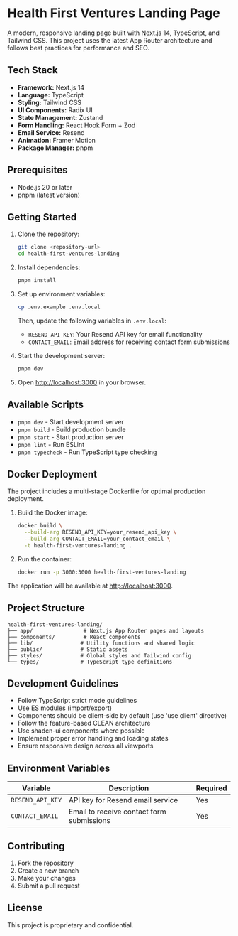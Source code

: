 # Health First Ventures Landing Page

A modern, responsive landing page built with Next.js 14, TypeScript, and Tailwind CSS. This project uses the latest App Router architecture and follows best practices for performance and SEO.

## Tech Stack

- **Framework:** Next.js 14
- **Language:** TypeScript
- **Styling:** Tailwind CSS
- **UI Components:** Radix UI
- **State Management:** Zustand
- **Form Handling:** React Hook Form + Zod
- **Email Service:** Resend
- **Animation:** Framer Motion
- **Package Manager:** pnpm

## Prerequisites

- Node.js 20 or later
- pnpm (latest version)

## Getting Started

1. Clone the repository:
   ```bash
   git clone <repository-url>
   cd health-first-ventures-landing
   ```

2. Install dependencies:
   ```bash
   pnpm install
   ```

3. Set up environment variables:
   ```bash
   cp .env.example .env.local
   ```
   Then, update the following variables in `.env.local`:
   - `RESEND_API_KEY`: Your Resend API key for email functionality
   - `CONTACT_EMAIL`: Email address for receiving contact form submissions

4. Start the development server:
   ```bash
   pnpm dev
   ```

5. Open [http://localhost:3000](http://localhost:3000) in your browser.

## Available Scripts

- `pnpm dev` - Start development server
- `pnpm build` - Build production bundle
- `pnpm start` - Start production server
- `pnpm lint` - Run ESLint
- `pnpm typecheck` - Run TypeScript type checking

## Docker Deployment

The project includes a multi-stage Dockerfile for optimal production deployment.

1. Build the Docker image:
   ```bash
   docker build \
     --build-arg RESEND_API_KEY=your_resend_api_key \
     --build-arg CONTACT_EMAIL=your_contact_email \
     -t health-first-ventures-landing .
   ```

2. Run the container:
   ```bash
   docker run -p 3000:3000 health-first-ventures-landing
   ```

The application will be available at [http://localhost:3000](http://localhost:3000).

## Project Structure

```
health-first-ventures-landing/
├── app/                # Next.js App Router pages and layouts
├── components/         # React components
├── lib/               # Utility functions and shared logic
├── public/            # Static assets
├── styles/            # Global styles and Tailwind config
└── types/             # TypeScript type definitions
```

## Development Guidelines

- Follow TypeScript strict mode guidelines
- Use ES modules (import/export)
- Components should be client-side by default (use 'use client' directive)
- Follow the feature-based CLEAN architecture
- Use shadcn-ui components where possible
- Implement proper error handling and loading states
- Ensure responsive design across all viewports

## Environment Variables

| Variable | Description | Required |
|----------|-------------|----------|
| `RESEND_API_KEY` | API key for Resend email service | Yes |
| `CONTACT_EMAIL` | Email to receive contact form submissions | Yes |

## Contributing

1. Fork the repository
2. Create a new branch
3. Make your changes
4. Submit a pull request

## License

This project is proprietary and confidential.

